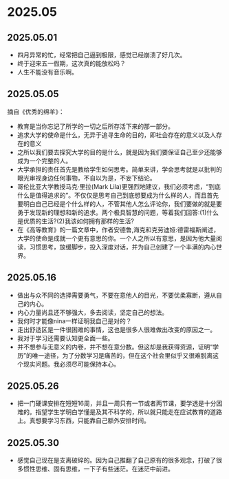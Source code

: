 # 2025.05

## 2025.05.01
- 四月异常的忙，经常把自己逼到极限，感觉已经崩溃了好几次。
- 终于迎来五一假期，这次真的能放松吗？
- 人生不能没有音乐啊。

## 2025.05.05
摘自《优秀的绵羊》：

- 教育是当你忘记了所学的一切之后所存活下来的那一部分。
- 追求大学的使命是什么，无异于追寻生命的目的，即社会存在的意义以及人存在的意义
- 之所以我们要去探究大学的目的是什么，就是因为我们要保证自己至少还能够成为一个完整的人。
- 大学承担的责任首先是教给学生如何思考。简单来讲，学会思考就是以批判的眼光审视身边任何事物，不自以为是，不妄下结论。
- 哥伦比亚大学教授马克·里拉(Mark Lila)更强烈地建议，我们必须考虑，“到底什么是值得追求的”。不仅仅是思考自己到底想要成为什么样的人，而且首先要明白自己已经是个什么样的人，不管其他人怎么评论你，我们要做的就是要勇于发现新的理想和新的追求。两个极具智慧的问题，等着我们回答:(1)什么是优质的生活?(2)我该如何拥有那样的生活?
- 在《高等教育》的一篇文章中，作者安德鲁,海克和克劳迪娅:德雷福斯阐述，大学的使命是成就一个更有意思的你。一个人之所以有意思，是因为他大量阅读，习惯思考，放缓脚步，投入深度对话，并为自己创建了一个丰满的内心世界。

## 2025.05.16
- 做出与众不同的选择需要勇气，不要在意他人的目光，不要优柔寡断，遵从自己的内心。
- 内心力量尚且还不够强大，多去阅读，坚定自己的想法。
- 我何时才能像nina一样证明我自己是对的？
- 走出舒适区是一件很困难的事情，这也是很多人很难做出改变的原因之一。
- 我对于学习还需要认知更全面一些。
- 并不想参与无意义的内卷，并不想在意分数。但这却是我获得资源，证明“学历”的唯一途径，为了分数学习是痛苦的，但在这个社会里似乎又很难脱离这个现实问题。我必须尽可能保持本心。

## 2025.05.26
- 把一门硬课安排在短短16周，并且一周只有一节或者两节课，要学透是十分困难的。指望学生学明白学懂是及其不科学的，所以就只能走在应试教育的道路上。真想要学习东西，只能靠自己额外安排时间。

## 2025.05.30
- 感觉自己现在是支离破碎的。因为自己推翻了自己原有的很多观念，打破了很多惯性思维、固有思维，一下子有些迷茫。在迷茫中前进。